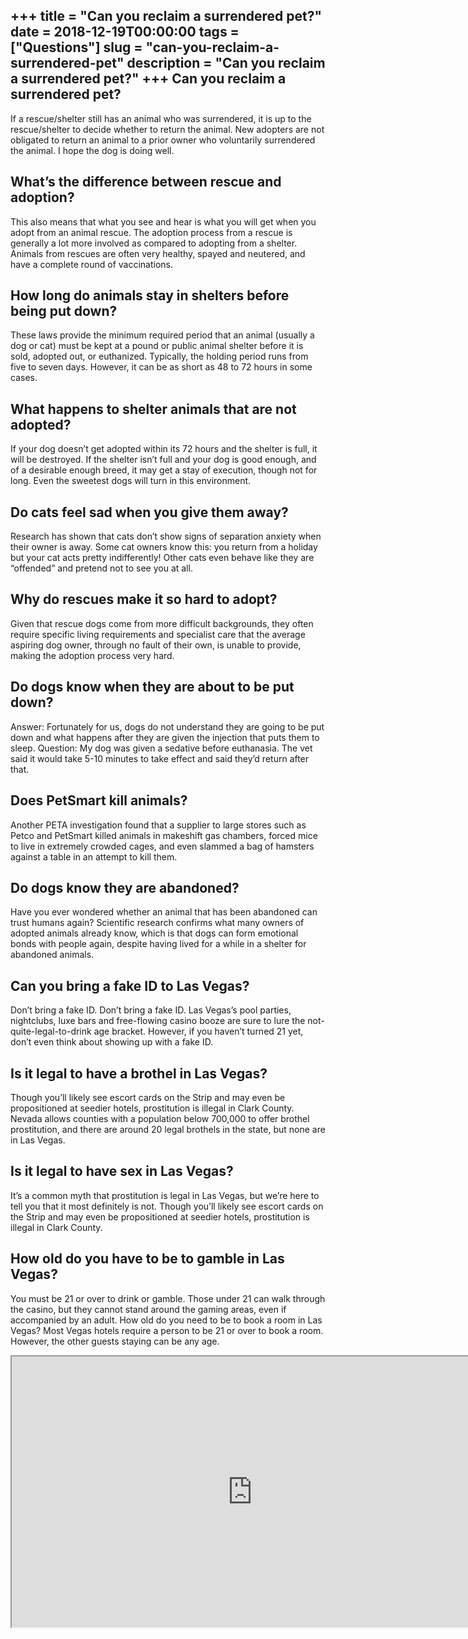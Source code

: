 +++
title = "Can you reclaim a surrendered pet?"
date = 2018-12-19T00:00:00
tags = ["Questions"]
slug = "can-you-reclaim-a-surrendered-pet"
description = "Can you reclaim a surrendered pet?"
+++
Can you reclaim a surrendered pet?
----------------------------------

If a rescue/shelter still has an animal who was surrendered, it is up to the rescue/shelter to decide whether to return the animal. New adopters are not obligated to return an animal to a prior owner who voluntarily surrendered the animal. I hope the dog is doing well.

What’s the difference between rescue and adoption?
--------------------------------------------------

This also means that what you see and hear is what you will get when you adopt from an animal rescue. The adoption process from a rescue is generally a lot more involved as compared to adopting from a shelter. Animals from rescues are often very healthy, spayed and neutered, and have a complete round of vaccinations.

How long do animals stay in shelters before being put down?
-----------------------------------------------------------

These laws provide the minimum required period that an animal (usually a dog or cat) must be kept at a pound or public animal shelter before it is sold, adopted out, or euthanized. Typically, the holding period runs from five to seven days. However, it can be as short as 48 to 72 hours in some cases.

What happens to shelter animals that are not adopted?
-----------------------------------------------------

If your dog doesn’t get adopted within its 72 hours and the shelter is full, it will be destroyed. If the shelter isn’t full and your dog is good enough, and of a desirable enough breed, it may get a stay of execution, though not for long. Even the sweetest dogs will turn in this environment.

Do cats feel sad when you give them away?
-----------------------------------------

Research has shown that cats don’t show signs of separation anxiety when their owner is away. Some cat owners know this: you return from a holiday but your cat acts pretty indifferently! Other cats even behave like they are “offended” and pretend not to see you at all.

Why do rescues make it so hard to adopt?
----------------------------------------

Given that rescue dogs come from more difficult backgrounds, they often require specific living requirements and specialist care that the average aspiring dog owner, through no fault of their own, is unable to provide, making the adoption process very hard.

Do dogs know when they are about to be put down?
------------------------------------------------

Answer: Fortunately for us, dogs do not understand they are going to be put down and what happens after they are given the injection that puts them to sleep. Question: My dog was given a sedative before euthanasia. The vet said it would take 5-10 minutes to take effect and said they’d return after that.

Does PetSmart kill animals?
---------------------------

Another PETA investigation found that a supplier to large stores such as Petco and PetSmart killed animals in makeshift gas chambers, forced mice to live in extremely crowded cages, and even slammed a bag of hamsters against a table in an attempt to kill them.

Do dogs know they are abandoned?
--------------------------------

Have you ever wondered whether an animal that has been abandoned can trust humans again? Scientific research confirms what many owners of adopted animals already know, which is that dogs can form emotional bonds with people again, despite having lived for a while in a shelter for abandoned animals.

Can you bring a fake ID to Las Vegas?
-------------------------------------

Don’t bring a fake ID. Don’t bring a fake ID. Las Vegas’s pool parties, nightclubs, luxe bars and free-flowing casino booze are sure to lure the not-quite-legal-to-drink age bracket. However, if you haven’t turned 21 yet, don’t even think about showing up with a fake ID.

Is it legal to have a brothel in Las Vegas?
-------------------------------------------

Though you’ll likely see escort cards on the Strip and may even be propositioned at seedier hotels, prostitution is illegal in Clark County. Nevada allows counties with a population below 700,000 to offer brothel prostitution, and there are around 20 legal brothels in the state, but none are in Las Vegas.

Is it legal to have sex in Las Vegas?
-------------------------------------

It’s a common myth that prostitution is legal in Las Vegas, but we’re here to tell you that it most definitely is not. Though you’ll likely see escort cards on the Strip and may even be propositioned at seedier hotels, prostitution is illegal in Clark County.

How old do you have to be to gamble in Las Vegas?
-------------------------------------------------

You must be 21 or over to drink or gamble. Those under 21 can walk through the casino, but they cannot stand around the gaming areas, even if accompanied by an adult. How old do you need to be to book a room in Las Vegas? Most Vegas hotels require a person to be 21 or over to book a room. However, the other guests staying can be any age.

<iframe allow="accelerometer; autoplay; clipboard-write; encrypted-media; gyroscope; picture-in-picture" allowfullscreen="" class="__youtube_prefs__  epyt-is-override  no-lazyload" data-no-lazy="1" data-origheight="433" data-origwidth="770" data-skipgform_ajax_framebjll="" height="433" id="_ytid_56305" loading="lazy" src="https://www.youtube.com/embed/Ogfbcoo7vas?enablejsapi=1&autoplay=0&cc_load_policy=0&cc_lang_pref=&iv_load_policy=1&loop=0&modestbranding=0&rel=1&fs=1&playsinline=0&autohide=2&theme=dark&color=red&controls=1&" title="YouTube player" width="770"></iframe>